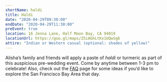 ```yaml
---
shortName: haldi
title: Haldi
date: "2020-04-29T09:30:00"
endDate: "2020-04-29T11:30:00"
preEvent: true
location: 16 Jenna Lane, Half Moon Bay, CA 94019
locationUrl: https://goo.gl/maps/Z5iAGhLtKx1UQwSg6
attire: "Indian or Western casual (optional: shades of yellow)"
---
```


Alisha’s family and friends will apply a paste of _haldi_ or turmeric as part of this auspicious pre-wedding event. Come by anytime between 1-3 pm to celebrate! Also, check out the [FAQ](/faq) page for some ideas if you’d like to explore the San Francisco Bay Area that day.
